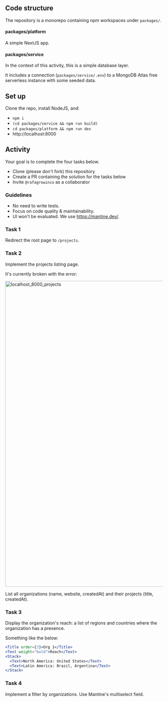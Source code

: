 ## Code structure

The repository is a monorepo containing npm workspaces under `packages/`.

#### packages/platform

A simple NextJS app.

#### packages/service

In the context of this activity, this is a simple database layer.

It includes a connection (`packages/service/.env`) to a MongoDB Atlas free serverless instance with some seeded data.

## Set up

Clone the repo, install NodeJS, and:

- `npm i`
- `(cd packages/service && npm run build)`
- `cd packages/platform && npm run dev`
- http://localhost:8000

## Activity

Your goal is to complete the four tasks below.

- Clone (please don't fork) this repository
- Create a PR containing the solution for the tasks below
- Invite `@rafagrowinco` as a collaborator

### Guidelines

- No need to write tests.
- Focus on code quality & maintainability.
- UI won't be evaluated. We use https://mantine.dev/.

### Task 1

Redirect the root page to `/projects`.

### Task 2

Implement the projects listing page.

It's currently broken with the error:

<img width="978" alt="localhost_8000_projects" src="https://github.com/GrowinCo/techtivity/assets/126191515/9c242066-cba4-4a52-8613-76af08f32b4b">

List all organizations (name, website, createdAt) and their projects (title, createdAt).

### Task 3

Display the organization's reach: a list of regions and countries where the organization has a presence.

Something like the below:

```jsx
<Title order={3}>Org 1</Title>
<Text weight="bold">Reach</Text>
<Stack>
  <Text>North America: United States</Text>
  <Text>Latin America: Brazil, Argentina</Text>
</Stack>
```

### Task 4

Implement a filter by organizations. Use Mantine's multiselect field.

